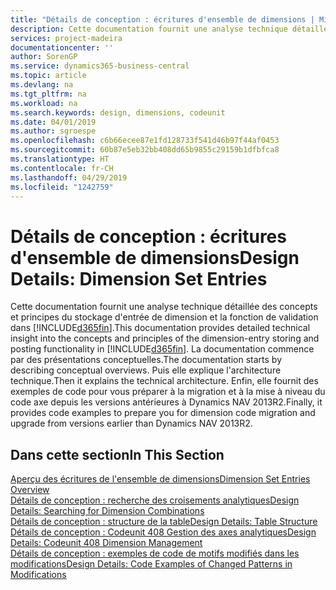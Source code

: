 ```yaml
---
title: "Détails de conception : écritures d'ensemble de dimensions | Microsoft Docs"
description: Cette documentation fournit une analyse technique détaillée des concepts et principes qui sont utilisés pour reconcevoir la fonction de stockage et de validation d'écritures de dimension.
services: project-madeira
documentationcenter: ''
author: SorenGP
ms.service: dynamics365-business-central
ms.topic: article
ms.devlang: na
ms.tgt_pltfrm: na
ms.workload: na
ms.search.keywords: design, dimensions, codeunit
ms.date: 04/01/2019
ms.author: sgroespe
ms.openlocfilehash: c6b66ecee87e1fd128733f541d46b97f44af0453
ms.sourcegitcommit: 60b87e5eb32bb408dd65b9855c29159b1dfbfca8
ms.translationtype: HT
ms.contentlocale: fr-CH
ms.lasthandoff: 04/29/2019
ms.locfileid: "1242759"
---
```

# <a name="design-details-dimension-set-entries"></a><span data-ttu-id="37de6-103">Détails de conception : écritures d'ensemble de dimensions</span><span class="sxs-lookup"><span data-stu-id="37de6-103">Design Details: Dimension Set Entries</span></span>
<span data-ttu-id="37de6-104">Cette documentation fournit une analyse technique détaillée des concepts et principes du stockage d'entrée de dimension et la fonction de validation dans [!INCLUDE[d365fin](includes/d365fin_md.md)].</span><span class="sxs-lookup"><span data-stu-id="37de6-104">This documentation provides detailed technical insight into the concepts and principles of the dimension-entry storing and posting functionality in [!INCLUDE[d365fin](includes/d365fin_md.md)].</span></span> <span data-ttu-id="37de6-105">La documentation commence par des présentations conceptuelles.</span><span class="sxs-lookup"><span data-stu-id="37de6-105">The documentation starts by describing conceptual overviews.</span></span> <span data-ttu-id="37de6-106">Puis elle explique l'architecture technique.</span><span class="sxs-lookup"><span data-stu-id="37de6-106">Then it explains the technical architecture.</span></span> <span data-ttu-id="37de6-107">Enfin, elle fournit des exemples de code pour vous préparer à la migration et à la mise à niveau du code axe depuis les versions antérieures à Dynamics NAV 2013R2.</span><span class="sxs-lookup"><span data-stu-id="37de6-107">Finally, it provides code examples to prepare you for dimension code migration and upgrade from versions earlier than Dynamics NAV 2013R2.</span></span>  

## <a name="in-this-section"></a><span data-ttu-id="37de6-108">Dans cette section</span><span class="sxs-lookup"><span data-stu-id="37de6-108">In This Section</span></span>  
[<span data-ttu-id="37de6-109">Aperçu des écritures de l'ensemble de dimensions</span><span class="sxs-lookup"><span data-stu-id="37de6-109">Dimension Set Entries Overview</span></span>](design-details-dimension-set-entries-overview.md)  
[<span data-ttu-id="37de6-110">Détails de conception : recherche des croisements analytiques</span><span class="sxs-lookup"><span data-stu-id="37de6-110">Design Details: Searching for Dimension Combinations</span></span>](design-details-searching-for-dimension-combinations.md)  
[<span data-ttu-id="37de6-111">Détails de conception : structure de la table</span><span class="sxs-lookup"><span data-stu-id="37de6-111">Design Details: Table Structure</span></span>](design-details-table-structure.md)  
[<span data-ttu-id="37de6-112">Détails de conception : Codeunit 408 Gestion des axes analytiques</span><span class="sxs-lookup"><span data-stu-id="37de6-112">Design Details: Codeunit 408 Dimension Management</span></span>](design-details-codeunit-408-dimension-management.md)  
[<span data-ttu-id="37de6-113">Détails de conception : exemples de code de motifs modifiés dans les modifications</span><span class="sxs-lookup"><span data-stu-id="37de6-113">Design Details: Code Examples of Changed Patterns in Modifications</span></span>](design-details-code-examples-of-changed-patterns-in-modifications.md)
